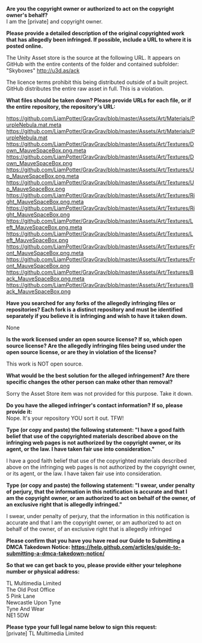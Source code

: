 **Are you the copyright owner or authorized to act on the copyright owner's behalf?**  
I am the [private] and copyright owner.

**Please provide a detailed description of the original copyrighted work that has allegedly been infringed. If possible, include a URL to where it is posted online.**

The Unity Asset store is the source at the following URL. It appears on GitHub with the entire contents of the folder and contained subfolder: "Skyboxes"
http://u3d.as/ack

The licence terms prohibit this being distributed outside of a built project. GitHub distributes the entire raw asset in full. This is a violation.

**What files should be taken down? Please provide URLs for each file, or if the entire repository, the repository's URL:**

https://github.com/LiamPotter/GravGrav/blob/master/Assets/Art/Materials/PurpleNebula.mat.meta
https://github.com/LiamPotter/GravGrav/blob/master/Assets/Art/Materials/PurpleNebula.mat
https://github.com/LiamPotter/GravGrav/blob/master/Assets/Art/Textures/Down_MauveSpaceBox.png.meta
https://github.com/LiamPotter/GravGrav/blob/master/Assets/Art/Textures/Down_MauveSpaceBox.png
https://github.com/LiamPotter/GravGrav/blob/master/Assets/Art/Textures/Up_MauveSpaceBox.png.meta
https://github.com/LiamPotter/GravGrav/blob/master/Assets/Art/Textures/Up_MauveSpaceBox.png
https://github.com/LiamPotter/GravGrav/blob/master/Assets/Art/Textures/Right_MauveSpaceBox.png.meta
https://github.com/LiamPotter/GravGrav/blob/master/Assets/Art/Textures/Right_MauveSpaceBox.png
https://github.com/LiamPotter/GravGrav/blob/master/Assets/Art/Textures/Left_MauveSpaceBox.png.meta
https://github.com/LiamPotter/GravGrav/blob/master/Assets/Art/Textures/Left_MauveSpaceBox.png
https://github.com/LiamPotter/GravGrav/blob/master/Assets/Art/Textures/Front_MauveSpaceBox.png.meta
https://github.com/LiamPotter/GravGrav/blob/master/Assets/Art/Textures/Front_MauveSpaceBox.png
https://github.com/LiamPotter/GravGrav/blob/master/Assets/Art/Textures/Back_MauveSpaceBox.png.meta
https://github.com/LiamPotter/GravGrav/blob/master/Assets/Art/Textures/Back_MauveSpaceBox.png

**Have you searched for any forks of the allegedly infringing files or repositories? Each fork is a distinct repository and must be identified separately if you believe it is infringing and wish to have it taken down.**  

None  

**Is the work licensed under an open source license? If so, which open source license? Are the allegedly infringing files being used under the open source license, or are they in violation of the license?**

This work is NOT open source.

**What would be the best solution for the alleged infringement? Are there specific changes the other person can make other than removal?**  

Sorry the Asset Store item was not provided for this purpose. Take it down.

**Do you have the alleged infringer's contact information? If so, please provide it:**  
Nope. It's your repository YOU sort it out. TFW!

**Type (or copy and paste) the following statement: "I have a good faith belief that use of the copyrighted materials described above on the infringing web pages is not authorized by the copyright owner, or its agent, or the law. I have taken fair use into consideration."**

I have a good faith belief that use of the copyrighted materials described above on the infringing web pages is not authorized by the copyright owner, or its agent, or the law. I have taken fair use into consideration.

**Type (or copy and paste) the following statement: "I swear, under penalty of perjury, that the information in this notification is accurate and that I am the copyright owner, or am authorized to act on behalf of the owner, of an exclusive right that is allegedly infringed."**

I swear, under penalty of perjury, that the information in this notification is accurate and that I am the copyright owner, or am authorized to act on behalf of the owner, of an exclusive right that is allegedly infringed

**Please confirm that you have you have read our Guide to Submitting a DMCA Takedown Notice: https://help.github.com/articles/guide-to-submitting-a-dmca-takedown-notice/**

**So that we can get back to you, please provide either your telephone number or physical address:**

TL Multimedia Limited  
The Old Post Office   
5 Pink Lane  
Newcastle Upon Tyne  
Tyne And Wear  
NE1 5DW  

**Please type your full legal name below to sign this request:**  
[private] TL Multimedia Limited
